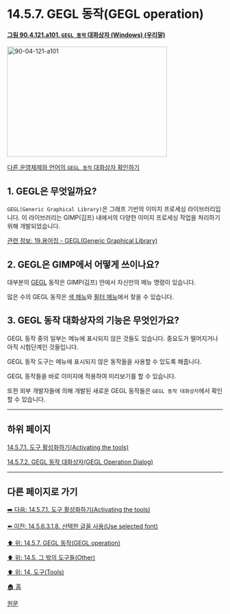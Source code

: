 # 14.5.7. GEGL 동작(GEGL operation)

<a id="90-04-121-a101"></a>

#### [그림 90.4.121.a101. `GEGL 동작` 대화상자 (Windows) (우리말)](./90-04-121-gegl_operation.md#90-04-121-a101)
<img width="373" height="257" alt="90-04-121-a101" src="https://github.com/wonder13662/gimp/assets/15767104/14ee3345-338f-4559-b2a4-7d0224f17083" />

[다른 운영체제와 언어의 `GEGL 동작` 대화상자 확인하기](./90-04-121-gegl_operation.md#90-04-121-a102)

## 1. GEGL은 무엇일까요?
`GEGL(Generic Graphical Library)`은 그래프 기반의 이미지 프로세싱 라이브러리입니다. 이 라이브러리는 GIMP(김프) 내에서의 다양한 이미지 프로세싱 작업을 처리하기 위해 개발되었습니다.

[관련 정보: 19.용어집 - GEGL(Generic Graphical Library)](./19-glossaryx-gegl.md)

## 2. GEGL은 GIMP에서 어떻게 쓰이나요?
대부분의 [GEGL](./19-glossaryx-gegl.md) 동작은 GIMP(김프) 안에서 자신만의 메뉴 명령이 있습니다.

많은 수의 GEGL 동작은 [색 메뉴](./16-08-00-the-colors-menu.md)와 [필터 메뉴](./16-10-00-the-filters-menu.md)에서 찾을 수 있습니다.

## 3. GEGL 동작 대화상자의 기능은 무엇인가요?
GEGL 동작 중의 일부는 메뉴에 표시되지 않은 것들도 있습니다. 중요도가 떨어지거나 아직 시험단계인 것들입니다.

GEGL 동작 도구는 메뉴에 표시되지 않은 동작들을 사용할 수 있도록 해줍니다.

GEGL 동작들을 바로 이미지에 적용하여 미리보기를 할 수 있습니다.

또한 외부 개발자들에 의해 개발된 새로운 GEGL 동작들은 `GEGL 동작 대화상자`에서 확인할 수 있습니다.

***

## 하위 페이지

[14.5.7.1. 도구 활성화하기(Activating the tools)](./14-05-07-01-activating_the_tool.md)

[14.5.7.2. GEGL 동작 대화상자(GEGL Operation Dialog)](./14-05-07-02-00-gegl_operation_dialog.md)

***

## 다른 페이지로 가기

[➡️ 다음: 14.5.7.1. 도구 활성화하기(Activating the tools)](./14-05-07-01-activating_the_tool.md)

[⬅️ 이전: 14.5.6.3.1.8. 선택한 글꼴 사용(Use selected font)](./14-05-06-03-01-08-use_selected_font.md)

[⬆️ 위: 14.5.7. GEGL 동작(GEGL operation)](./14-05-07-00-gegl_operation.md)

[⬆️ 위: 14.5. 그 밖의 도구들(Other)](./14-05-00-other.md)

[⬆️ 위: 14. 도구(Tools)](./14-00-tools.md)

[🏠 홈](./00-home.md)

[원문](https://docs.gimp.org/2.10/ko/gimp-tool-gegl.html)